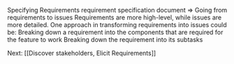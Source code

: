 Specifying Requirements
     requirement specification document ⇒
Going from requirements to issues
	Requirements are more high-level, while issues are more detailed. One approach in transforming requirements into issues could be:
		Breaking down a requirement into the components that are required for the feature to work
		Breaking down the requirement into its subtasks


Next: [[Discover stakeholders, Elicit Requirements]]